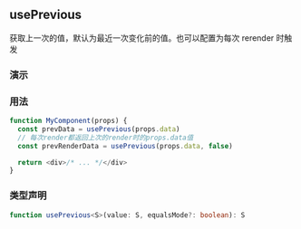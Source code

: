 ## usePrevious

获取上一次的值，默认为最近一次变化前的值。也可以配置为每次 rerender 时触发

### 演示

<code src="./demo.tsx"></code>

### 用法

```javascript
function MyComponent(props) {
  const prevData = usePrevious(props.data)
  // 每次render都返回上次的render时的props.data值
  const prevRenderData = usePrevious(props.data, false)

  return <div>/* ... */</div>
}
```

### 类型声明

```typescript
function usePrevious<S>(value: S, equalsMode?: boolean): S
```
